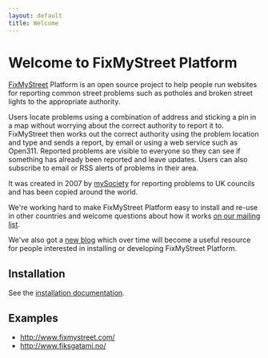 ```yaml
---
layout: default
title: Welcome
---
```


Welcome to FixMyStreet Platform
===============================

[FixMyStreet](http://www.fixmystreet.com/) Platform is an open source project
to help people run websites for reporting common street problems such as
potholes and broken street lights to the appropriate authority.

Users locate problems using a combination of address and sticking a pin in a
map without worrying about the correct authority to report it to. FixMyStreet
then works out the correct authority using the problem location and type and
sends a report, by email or using a web service such as Open311. Reported
problems are visible to everyone so they can see if something has already been
reported and leave updates. Users can also subscribe to email or RSS alerts of
problems in their area.

It was created in 2007 by [mySociety](http://www.mysociety.org/) for reporting
problems to UK councils and has been copied around the world.

We're working hard to make FixMyStreet Platform easy to install and re-use in
other countries and welcome questions about how it works
[on our mailing list](https://secure.mysociety.org/admin/lists/mailman/listinfo/fixmystreet).

We've also got a [new blog](http://code.fixmystreet.com/) which over time will
become a useful resource for people interested in installing or developing
FixMyStreet Platform.

Installation
------------

See the [installation documentation](install/).

Examples
--------

* <http://www.fixmystreet.com/>
* <http://www.fiksgatami.no/>

